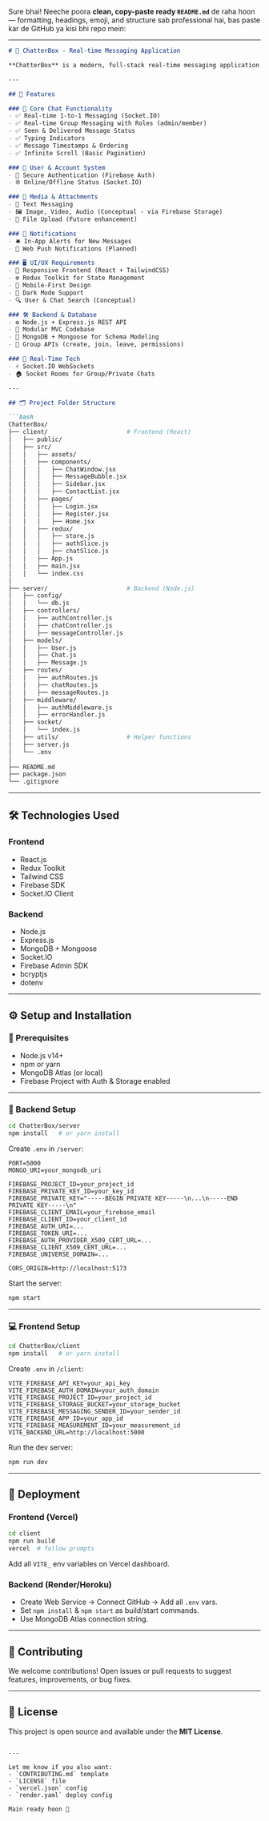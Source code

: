 Sure bhai! Neeche poora **clean, copy-paste ready `README.md`** de raha hoon — formatting, headings, emoji, and structure sab professional hai, bas paste kar de GitHub ya kisi bhi repo mein:

---

````markdown
# 💬 ChatterBox - Real-time Messaging Application

**ChatterBox** is a modern, full-stack real-time messaging application designed to provide a seamless communication experience. It supports 1-to-1 private chats, group messaging with roles, real-time message updates, and a responsive user interface.

---

## 🚀 Features

### 🔗 Core Chat Functionality
- ✅ Real-time 1-to-1 Messaging (Socket.IO)
- ✅ Real-time Group Messaging with Roles (admin/member)
- ✅ Seen & Delivered Message Status
- ✅ Typing Indicators
- ✅ Message Timestamps & Ordering
- ✅ Infinite Scroll (Basic Pagination)

### 👤 User & Account System
- 🔐 Secure Authentication (Firebase Auth)
- 🌐 Online/Offline Status (Socket.IO)

### 📎 Media & Attachments
- 📝 Text Messaging
- 🖼️ Image, Video, Audio (Conceptual - via Firebase Storage)
- 📁 File Upload (Future enhancement)

### 🔔 Notifications
- 🛎️ In-App Alerts for New Messages
- 📣 Web Push Notifications (Planned)

### 🖥️ UI/UX Requirements
- 🎨 Responsive Frontend (React + TailwindCSS)
- ⚙️ Redux Toolkit for State Management
- 📱 Mobile-First Design
- 🌙 Dark Mode Support
- 🔍 User & Chat Search (Conceptual)

### 🛠️ Backend & Database
- ⚙️ Node.js + Express.js REST API
- 🧩 Modular MVC Codebase
- 🧠 MongoDB + Mongoose for Schema Modeling
- 👥 Group APIs (create, join, leave, permissions)

### 🔄 Real-Time Tech
- ⚡ Socket.IO WebSockets
- 🏠 Socket Rooms for Group/Private Chats

---

## 🗂️ Project Folder Structure

```bash
ChatterBox/
├── client/                      # Frontend (React)
│   ├── public/
│   ├── src/
│   │   ├── assets/
│   │   ├── components/
│   │   │   ├── ChatWindow.jsx
│   │   │   ├── MessageBubble.jsx
│   │   │   ├── Sidebar.jsx
│   │   │   ├── ContactList.jsx
│   │   ├── pages/
│   │   │   ├── Login.jsx
│   │   │   ├── Register.jsx
│   │   │   ├── Home.jsx
│   │   ├── redux/
│   │   │   ├── store.js
│   │   │   ├── authSlice.js
│   │   │   ├── chatSlice.js
│   │   ├── App.js
│   │   ├── main.jsx
│   │   └── index.css
│
├── server/                      # Backend (Node.js)
│   ├── config/
│   │   └── db.js
│   ├── controllers/
│   │   ├── authController.js
│   │   ├── chatController.js
│   │   ├── messageController.js
│   ├── models/
│   │   ├── User.js
│   │   ├── Chat.js
│   │   ├── Message.js
│   ├── routes/
│   │   ├── authRoutes.js
│   │   ├── chatRoutes.js
│   │   ├── messageRoutes.js
│   ├── middleware/
│   │   ├── authMiddleware.js
│   │   ├── errorHandler.js
│   ├── socket/
│   │   └── index.js
│   ├── utils/                   # Helper functions
│   ├── server.js
│   └── .env
│
├── README.md
├── package.json
└── .gitignore
````

---

## 🛠️ Technologies Used

### Frontend

* React.js
* Redux Toolkit
* Tailwind CSS
* Firebase SDK
* Socket.IO Client

### Backend

* Node.js
* Express.js
* MongoDB + Mongoose
* Socket.IO
* Firebase Admin SDK
* bcryptjs
* dotenv

---

## ⚙️ Setup and Installation

### 📌 Prerequisites

* Node.js v14+
* npm or yarn
* MongoDB Atlas (or local)
* Firebase Project with Auth & Storage enabled

---

### 🔧 Backend Setup

```bash
cd ChatterBox/server
npm install   # or yarn install
```

Create `.env` in `/server`:

```env
PORT=5000
MONGO_URI=your_mongodb_uri

FIREBASE_PROJECT_ID=your_project_id
FIREBASE_PRIVATE_KEY_ID=your_key_id
FIREBASE_PRIVATE_KEY="-----BEGIN PRIVATE KEY-----\n...\n-----END PRIVATE KEY-----\n"
FIREBASE_CLIENT_EMAIL=your_firebase_email
FIREBASE_CLIENT_ID=your_client_id
FIREBASE_AUTH_URI=...
FIREBASE_TOKEN_URI=...
FIREBASE_AUTH_PROVIDER_X509_CERT_URL=...
FIREBASE_CLIENT_X509_CERT_URL=...
FIREBASE_UNIVERSE_DOMAIN=...

CORS_ORIGIN=http://localhost:5173
```

Start the server:

```bash
npm start
```

---

### 💻 Frontend Setup

```bash
cd ChatterBox/client
npm install   # or yarn install
```

Create `.env` in `/client`:

```env
VITE_FIREBASE_API_KEY=your_api_key
VITE_FIREBASE_AUTH_DOMAIN=your_auth_domain
VITE_FIREBASE_PROJECT_ID=your_project_id
VITE_FIREBASE_STORAGE_BUCKET=your_storage_bucket
VITE_FIREBASE_MESSAGING_SENDER_ID=your_sender_id
VITE_FIREBASE_APP_ID=your_app_id
VITE_FIREBASE_MEASUREMENT_ID=your_measurement_id
VITE_BACKEND_URL=http://localhost:5000
```

Run the dev server:

```bash
npm run dev
```

---

## 🐳 Deployment

### Frontend (Vercel)

```bash
cd client
npm run build
vercel  # follow prompts
```

Add all `VITE_` env variables on Vercel dashboard.

### Backend (Render/Heroku)

* Create Web Service → Connect GitHub → Add all `.env` vars.
* Set `npm install` & `npm start` as build/start commands.
* Use MongoDB Atlas connection string.

---

## 🤝 Contributing

We welcome contributions! Open issues or pull requests to suggest features, improvements, or bug fixes.

---

## 📄 License

This project is open source and available under the **MIT License**.

```

---

Let me know if you also want:
- `CONTRIBUTING.md` template  
- `LICENSE` file  
- `vercel.json` config  
- `render.yaml` deploy config

Main ready hoon 💪
```
